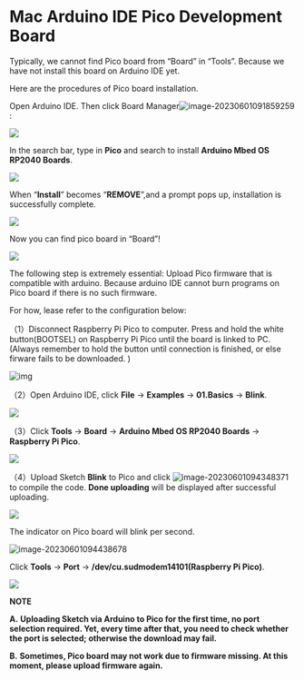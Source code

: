 # **Mac Arduino IDE Pico Development Board**

Typically, we cannot find Pico board from “Board” in “Tools”. Because we have not install this board on Arduino IDE yet.

Here are the procedures of Pico board installation.

Open Arduino IDE. Then click Board Manager![image-20230601091859259](./media/image-20230601091859259.png):

![](./media/image-20230601095500439.png)

In the search bar, type in **Pico** and search to install **Arduino Mbed OS RP2040 Boards**. 

![](./media/image-20230601095706652.png)

When “**Install**” becomes “**REMOVE**”,and a prompt pops up, installation is successfully complete. 

![](./media/image-20230601100536701.png)

Now you can find pico board in “Board”!

![](./media/8ee289066995bdd5e69454816de1dafb.png)

The following step is extremely essential: Upload Pico firmware that is compatible with arduino. Because arduino IDE cannot burn programs on Pico board if there is no such firmware. 

For how, lease refer to the configuration below: 

（1）Disconnect Raspberry Pi Pico to computer. Press and hold the white button(BOOTSEL) on Raspberry Pi Pico until the board is linked to PC. (Always remember to hold the button until connection is finished, or else firware fails to be downloaded. )

![img](./media/wps4-1685583374018-14.jpg) 

（2）Open Arduino IDE, click **File** → **Examples** → **01.Basics** → **Blink**.

![](./media/image-20230601093948655.png) 

（3）Click **Tools** → **Board** → **Arduino Mbed OS RP2040 Boards** → **Raspberry Pi Pico**.

![](./media/image-20230601102128751.png) 

（4）Upload Sketch **Blink** to Pico and click ![image-20230601094348371](./media/image-20230601094348371.png)to compile the code. **Done uploading** will be displayed after successful uploading. 

![](./media/image-20230601102203136.png) 

The indicator on Pico board will blink per second. 

![image-20230601094438678](./media/image-20230601094438678.png)

Click **Tools** → **Port** → **/dev/cu.sudmodem14101(Raspberry Pi Pico)**. 

![](./media/image-20230601102314563.png)



**NOTE**

**A.** **Uploading Sketch via Arduino to Pico for the first time, no port selection required. Yet, every time after that, you need to check whether the port is selected; otherwise the download may fail.**

**B.** **Sometimes, Pico board may not work due to firmware missing. At this moment, please upload firmware again.**



